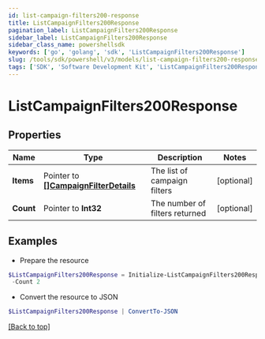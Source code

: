 ```yaml
---
id: list-campaign-filters200-response
title: ListCampaignFilters200Response
pagination_label: ListCampaignFilters200Response
sidebar_label: ListCampaignFilters200Response
sidebar_class_name: powershellsdk
keywords: ['go', 'golang', 'sdk', 'ListCampaignFilters200Response'] 
slug: /tools/sdk/powershell/v3/models/list-campaign-filters200-response
tags: ['SDK', 'Software Development Kit', 'ListCampaignFilters200Response']
---
```



# ListCampaignFilters200Response

## Properties

Name | Type | Description | Notes
------------ | ------------- | ------------- | -------------
**Items** |  Pointer to [**[]CampaignFilterDetails**](campaign-filter-details) | The list of campaign filters | [optional] 
**Count** |  Pointer to **Int32** | The number of filters returned | [optional] 

## Examples

- Prepare the resource
```powershell
$ListCampaignFilters200Response = Initialize-ListCampaignFilters200Response  -Items null `
 -Count 2
```

- Convert the resource to JSON
```powershell
$ListCampaignFilters200Response | ConvertTo-JSON
```


[[Back to top]](#) 

